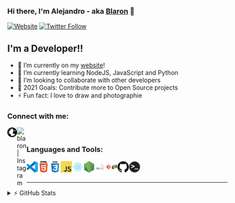 ### Hi there, I'm Alejandro - aka [Blaron][website] 👋 

[![Website](https://img.shields.io/website?label=blaron.com&style=for-the-badge&url=https%3A%2F%2Fblaron.com)](https://blaron.com)
[![Twitter Follow](https://img.shields.io/twitter/follow/Alejandro_BLC?color=1DA1F2&logo=twitter&style=for-the-badge)](https://twitter.com/intent/follow?original_referer=https%3A%2F%2Fgithub.com%2Fblaron&screen_name=Alejandro_BLC)

## I'm a Developer!!

- 🔭 I’m currently on my [website][website]!
- 🌱 I’m currently learning NodeJS, JavaScript and Python 
- 👯 I’m looking to collaborate with other developers
- 🥅 2021 Goals: Contribute more to Open Source projects
- ⚡ Fun fact: I love to draw and photographie

### Connect with me:

[<img align="left" alt="blaron.com" width="22px" src="https://raw.githubusercontent.com/iconic/open-iconic/master/svg/globe.svg" />][website]
[<img align="left" alt="blaron | Instagram" width="22px" src="https://cdn.jsdelivr.net/npm/simple-icons@v3/icons/instagram.svg" />][instagram]

<br />

### Languages and Tools:

<img align="left" alt="Visual Studio Code" width="26px" src="https://raw.githubusercontent.com/github/explore/80688e429a7d4ef2fca1e82350fe8e3517d3494d/topics/visual-studio-code/visual-studio-code.png" />
<img align="left" alt="HTML5" width="26px" src="https://raw.githubusercontent.com/github/explore/80688e429a7d4ef2fca1e82350fe8e3517d3494d/topics/html/html.png" />
<img align="left" alt="CSS3" width="26px" src="https://raw.githubusercontent.com/github/explore/80688e429a7d4ef2fca1e82350fe8e3517d3494d/topics/css/css.png" />
<img align="left" alt="JavaScript" width="26px" src="https://raw.githubusercontent.com/github/explore/80688e429a7d4ef2fca1e82350fe8e3517d3494d/topics/javascript/javascript.png" />
<img align="left" alt="React" width="26px" src="https://raw.githubusercontent.com/github/explore/80688e429a7d4ef2fca1e82350fe8e3517d3494d/topics/react/react.png" />
<img align="left" alt="Node.js" width="26px" src="https://raw.githubusercontent.com/github/explore/80688e429a7d4ef2fca1e82350fe8e3517d3494d/topics/nodejs/nodejs.png" />
<img align="left" alt="MySQL" width="26px" src="https://raw.githubusercontent.com/github/explore/80688e429a7d4ef2fca1e82350fe8e3517d3494d/topics/mysql/mysql.png" />
<img align="left" alt="Git" width="26px" src="https://raw.githubusercontent.com/github/explore/80688e429a7d4ef2fca1e82350fe8e3517d3494d/topics/git/git.png" />
<img align="left" alt="GitHub" width="26px" src="https://raw.githubusercontent.com/github/explore/78df643247d429f6cc873026c0622819ad797942/topics/github/github.png" />
<img align="left" alt="Terminal" width="26px" src="https://raw.githubusercontent.com/github/explore/80688e429a7d4ef2fca1e82350fe8e3517d3494d/topics/terminal/terminal.png" />

<br />
<br />

---



<details>
  <summary>⚡ GitHub Stats</summary>

  [![Top Langs](https://github-readme-stats.vercel.app/api/top-langs/?username=blaron&layout=compact)](https://github.com/blaron/github-readme-stats)

![Blaron GitHub stats](https://github-readme-stats.vercel.app/api?username=blaron&show_icons=true&theme=radical)


</details>

[website]: https://blaron.com
[instagram]: https://instagram.com/whitgraph
